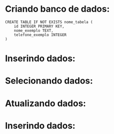 # Criando banco de dados:

    CREATE TABLE IF NOT EXISTS nome_tabela (
        id INTEGER PRIMARY KEY,
        nome_exemplo TEXT,
        telefone_exemplo INTEGER
    )

# Inserindo dados:


# Selecionando dados:


# Atualizando dados:


# Inserindo dados: